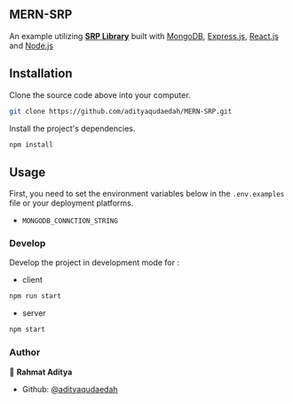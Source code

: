## MERN-SRP

An example utilizing **[SRP Library](https://github.com/LinusU/secure-remote-password)** built with [MongoDB](https://www.mongodb.com/), [Express.js](https://expressjs.com/), [React.js](https://reactjs.org/) and [Node.js](https://nodejs.org/en/)

## Installation

Clone the source code above into your computer.

```bash
git clone https://github.com/adityaqudaedah/MERN-SRP.git
```

Install the project's dependencies.

```bash
npm install
```

## Usage

First, you need to set the environment variables below in the `.env.examples` file or your deployment platforms.

- `MONGODB_CONNCTION_STRING`


### Develop

Develop the project in development mode for : 

- client 
```bash
npm run start
```

- server

```bash
npm start
```

### Author
👤 **Rahmat Aditya**

- Github: [@adityaqudaedah](https://github.com/adityaqudaedah)

